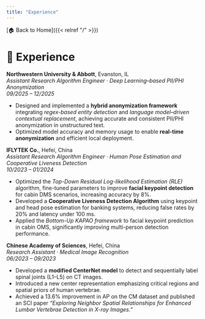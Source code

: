 ```yaml
---
title: "Experience"
---
```


[🏠 Back to Home]({{< relref "/" >}})


# 💼 Experience

**Northwestern University & Abbott**, Evanston, IL  
*Assistant Research Algorithm Engineer · Deep Learning–based PII/PHI Anonymization*  
*09/2025 – 12/2025*  
- Designed and implemented a **hybrid anonymization framework** integrating *regex-based entity detection* and *language model–driven contextual replacement*, achieving accurate and consistent PII/PHI anonymization in unstructured text.  
- Optimized model accuracy and memory usage to enable **real-time anonymization** and efficient local deployment.  

**IFLYTEK Co.**, Hefei, China  
*Assistant Research Algorithm Engineer · Human Pose Estimation and Cooperative Liveness Detection*  
*10/2023 – 01/2024*  
- Optimized the *Top-Down Residual Log-likelihood Estimation (RLE)* algorithm, fine-tuned parameters to improve **facial keypoint detection** for cabin DMS scenarios, increasing accuracy by 8%.  
- Developed a **Cooperative Liveness Detection Algorithm** using keypoint and head pose estimation for banking systems, reducing false rates by 20% and latency under 100 ms.  
- Applied the *Bottom-Up KAPAO framework* to facial keypoint prediction in cabin OMS, significantly improving multi-person detection performance.  

**Chinese Academy of Sciences**, Hefei, China  
*Research Assistant · Medical Image Recognition*  
*06/2023 – 09/2023*  
- Developed a **modified CenterNet model** to detect and sequentially label spinal joints (L1–L5) on CT images.  
- Introduced a new center representation emphasizing critical regions and spatial priors of human vertebrae.  
- Achieved a 13.6% improvement in AP on the CM dataset and published an SCI paper *“Exploring Neighbor Spatial Relationships for Enhanced Lumbar Vertebrae Detection in X-ray Images.”*
